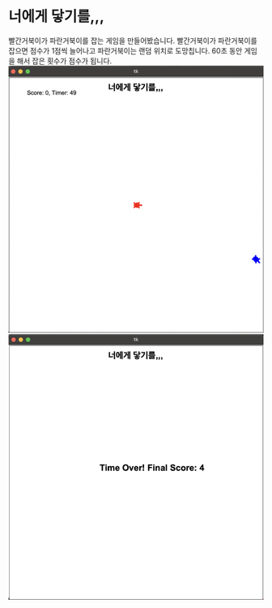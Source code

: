 # 너에게 닿기를,,,
빨간거북이가 파란거북이를 잡는 게임을 만들어봤습니다. 
빨간거북이가 파란거북이를 잡으면 점수가 1점씩 늘어나고 파란거북이는 랜덤 위치로 도망칩니다. 60초 동안 게임을 해서 잡은 횟수가 점수가 됩니다. 
![alt text](<turtle_runaway_01.png>)
![alt text](<turtle_runaway_02.png>)